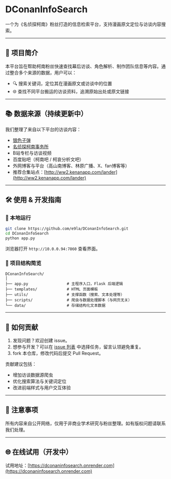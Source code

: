 
# DConanInfoSearch

一个为《名侦探柯南》粉丝打造的信息检索平台，支持漫画原文定位与访谈内容搜索。

---

## 🧭 项目简介

本平台旨在帮助柯南粉丝快速查找幕后访谈、角色解析、制作团队信息等内容。通过整合多个来源的数据，用户可以：

- 🔍 搜索关键词，定位其在漫画原文或访谈中的位置  
- 🌐 查找不同平台搬运的访谈资料，追溯原始出处或原文链接  

---

## 📚 数据来源（持续更新中）

我们整理了来自以下平台的访谈内容：

- [银色子弹](https://www.sbsub.com/posts/category/interviews/)
- [名侦探柯南事务所](https://bbs.aptx.cn/thread-296846-1-1.html)
- B站专栏与访谈视频
- 百度贴吧（柯南吧 / 柯哀分析文吧）
- 外网博客与平台（高山南博客、林原广播、X、fan博客等）
- 推荐合集站点：[http://ww2.kenanapp.com/lander](http://ww2.kenanapp.com/lander)

---

## 🛠 使用 & 开发指南

### 🔧 本地运行

```bash
git clone https://github.com/e9la/DConanInfoSearch.git
cd DConanInfoSearch
python app.py
```

浏览器打开 `http://10.0.0.94:7860` 查看界面。

### 📁 项目结构简览

```
DConanInfoSearch/
│
├── app.py                 # 主程序入口，Flask 后端逻辑
├── templates/             # HTML 页面模板
├── utils/                 # 支撑函数（搜索、文本处理等）
├── scripts/               # 爬虫与数据处理脚本（与网页无关）
└── data/                  # 存储结构化文本数据
```

---

## 🤝 如何贡献

1. 发现问题？欢迎创建 issue。  
2. 想参与开发？可以在 [issue 列表](https://github.com/e9la/DConanInfoSearch/issues) 中选择任务，留言认领避免重复。  
3. fork 本仓库，修改代码后提交 Pull Request。

贡献建议包括：

- 增加访谈数据源爬虫
- 优化搜索算法与关键词定位
- 改进前端样式与用户交互体验

---

## 📌 注意事项

所有内容来自公开网络，仅用于非商业学术研究与粉丝整理。如有版权问题请联系我们处理。

---

## 🌐 在线试用（开发中）

试用地址：[https://dconaninfosearch.onrender.com](https://dconaninfosearch.onrender.com)
